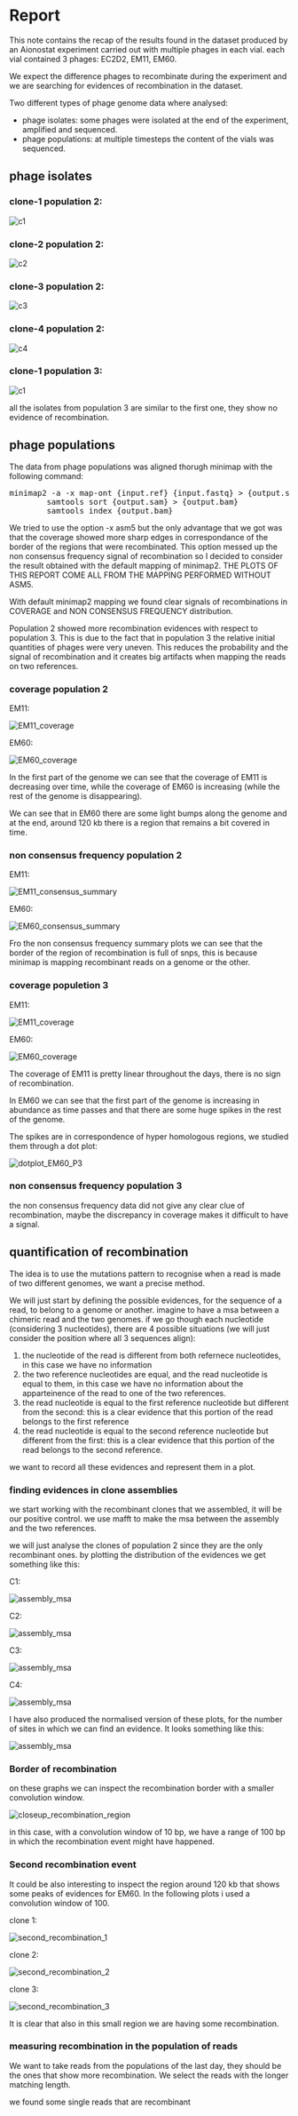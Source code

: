 # Report

This note contains the recap of the results found in the dataset produced by an Aionostat experiment carried out with multiple phages in each vial. each vial contained 3 phages: EC2D2, EM11, EM60.

We expect the difference phages to recombinate during the experiment and we are searching for evidences of recombination in the dataset.

Two different types of phage genome data where analysed:

- phage isolates: some phages were isolated at the end of the experiment, amplified and sequenced.
- phage populations: at multiple timesteps the content of the vials was sequenced.

## phage isolates

### clone-1 population 2:

![c1](/results/plots/P2/C1.png)

### clone-2 population 2:

![c2](/results/plots/P2/C2.png)

### clone-3 population 2:

![c3](/results/plots/P2/C3.png)

### clone-4 population 2:

![c4](/results/plots/P2/C4.png)

### clone-1 population 3:

![c1](/results/plots/P3/C1.png)

all the isolates from population 3 are similar to the first one, they show no evidence of recombination.

## phage populations

The data from phage populations was aligned thorugh minimap with the following command:

<pre>
minimap2 -a -x map-ont {input.ref} {input.fastq} > {output.sam}
        samtools sort {output.sam} > {output.bam}
        samtools index {output.bam}
</pre>

We tried to use the option -x asm5 but the only advantage that we got was that the coverage showed more sharp edges in correspondance of the border of the regions that were recombinated. This option messed up the non consensus frequency signal of recombination so I decided to consider the result obtained with the default mapping of minimap2. THE PLOTS OF THIS REPORT COME ALL FROM THE MAPPING PERFORMED WITHOUT ASM5.

With default minimap2 mapping we found clear signals of recombinations in COVERAGE and NON CONSENSUS FREQUENCY distribution.

Population 2 showed more recombination evidences with respect to population 3. This is due to the fact that in population 3 the relative initial quantities of phages were very uneven. This reduces the probability and the signal of recombination and it creates big artifacts when mapping the reads on two references.

### coverage population 2

EM11:

![EM11_coverage](images/P2/EM11_coverage.png)

EM60:

![EM60_coverage](images/P2/EM60_coverage.png)

In the first part of the genome we can see that the coverage of EM11 is decreasing over time, while the coverage of EM60 is increasing (while the rest of the genome is disappearing).

We can see that in EM60 there are some light bumps along the genome and at the end, around 120 kb there is a region that remains a bit covered in time.

### non consensus frequency population 2

EM11:

![EM11_consensus_summary](images/P2/EM11_consensus_summary.png)

EM60:

![EM60_consensus_summary](images/P2/EM60_consensus_summary.png)

Fro the non consensus frequency summary plots we can see that the border of the region of recombination is full of snps, this is because minimap is mapping recombinant reads on a genome or the other.

### coverage populetion 3

EM11:

![EM11_coverage](images/P3/EM11_coverage.png)

EM60:

![EM60_coverage](images/P3/EM60_coverage.png)

The coverage of EM11 is pretty linear throughout the days, there is no sign of recombination.

In EM60 we can see that the first part of the genome is increasing in abundance as time passes and that there are some huge spikes in the rest of the genome.

The spikes are in correspondence of hyper homologous regions, we studied them through a dot plot:

![dotplot_EM60_P3](images/dotplot_EM60_P3.png)

### non consensus frequency population 3

the non consensus frequency data did not give any clear clue of recombination, maybe the discrepancy in coverage makes it difficult to have a signal.

## quantification of recombination

The idea is to use the mutations pattern to recognise when a read is made of two different genomes, we want a precise method. 

We will just start by defining the possible evidences, for the sequence of a read, to belong to a genome or another. imagine to have a msa between a chimeric read and the two genomes. if we go though each nucleotide (considering 3 nucleotides), there are 4 possible situations (we will just consider the position where all 3 sequences align):

1. the nucleotide of the read is different from both refernece nucleotides, in this case we have no information
2. the two reference nucleotides are equal, and the read nucleotide is equal to them, in this case we have no information about the apparteinence of the read to one of the two references.
3. the read nucleotide is equal to the first reference nucleotide but different from the second: this is a clear evidence that this portion of the read belongs to the first reference
4. the read nucleotide is equal to the second reference nucleotide but different from the first: this is a clear evidence that this portion of the read belongs to the second reference.

we want to record all these evidences and represent them in a plot.

### finding evidences in clone assemblies

we start working with the recombinant clones that we assembled, it will be our positive control. we use mafft to make the msa between the assembly and the two references.

we will just analyse the clones of population 2 since they are the only recombinant ones. by plotting the distribution of the evidences we get something like this:

C1:

![assembly_msa](/results/plots/recombination_evidences/clones/P2_C1_non_normalised_msa.png)

C2:

![assembly_msa](/results/plots/recombination_evidences/clones/P2_C2_non_normalised_msa.png)

C3:

![assembly_msa](/results/plots/recombination_evidences/clones/P2_C3_non_normalised_msa.png)

C4:

![assembly_msa](/results/plots/recombination_evidences/clones/P2_C4_non_normalised_msa.png)

I have also produced the normalised version of these plots, for the number of sites in which we can find an evidence. It looks something like this:

![assembly_msa](/results/plots/recombination_evidences/clones/P2_C1_msa.png)

### Border of recombination

on these graphs we can inspect the recombination border with a smaller convolution window.

![closeup_recombination_region](images/recombination_region_closeup.png)

in this case, with a convolution window of 10 bp, we have a range of 100 bp in which the recombination event might have happened.

### Second recombination event

It could be also interesting to inspect the region around 120 kb that shows some peaks of evidences for EM60. In the following plots i used a convolution window of 100.

clone 1:

![second_recombination_1](images/second_recombination_P2_C1_msa.png)

clone 2:

![second_recombination_2](images/second_recombination_P2_C2_msa.png)

clone 3:

![second_recombination_3](images/second_recombination_P2_C3_msa.png)

It is clear that also in this small region we are having some recombination.

### measuring recombination in the population of reads

We want to take reads from the populations of the last day, they should be the ones that show more recombination. We select the reads with the longer matching length.

we found some single reads that are recombinant


